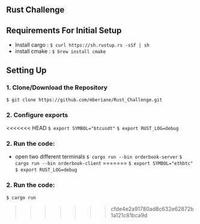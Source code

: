 ## Rust Challenge

## Requirements For Initial Setup
- Install cargo :
`$ curl https://sh.rustup.rs -sSf | sh`
- install cmake :
`$ brew install cmake`

## Setting Up
### 1. Clone/Download the Repository
`$ git clone https://github.com/mberiane/Rust_Challenge.git `

### 2. Configure exports
<<<<<<< HEAD
`$ export SYMBOL="btcusdt"`
`$ export RUST_LOG=debug`

### 2.  Run the code:
- open two different terminals
`$ cargo run --bin orderbook-server`
`$ cargo run --bin orderbook-client`
=======
`$ export SYMBOL="ethbtc"`
`$ export RUST_LOG=debug`

### 2.  Run the code:
`$ cargo run`
>>>>>>> cfde4e2a91780ad8c632e62872b1a121c81bca9d
